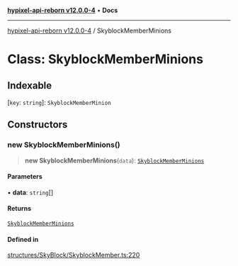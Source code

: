 [**hypixel-api-reborn v12.0.0-4**](../README.md) • **Docs**

***

[hypixel-api-reborn v12.0.0-4](../globals.md) / SkyblockMemberMinions

# Class: SkyblockMemberMinions

## Indexable

 \[`key`: `string`\]: `SkyblockMemberMinion`

## Constructors

### new SkyblockMemberMinions()

> **new SkyblockMemberMinions**(`data`): [`SkyblockMemberMinions`](SkyblockMemberMinions.md)

#### Parameters

• **data**: `string`[]

#### Returns

[`SkyblockMemberMinions`](SkyblockMemberMinions.md)

#### Defined in

[structures/SkyBlock/SkyblockMember.ts:220](https://github.com/Kathund/REBORN-docs-TEST/blob/1c14a4fa83649d1c26475bdd62d394bf5095b016/src/structures/SkyBlock/SkyblockMember.ts#L220)
